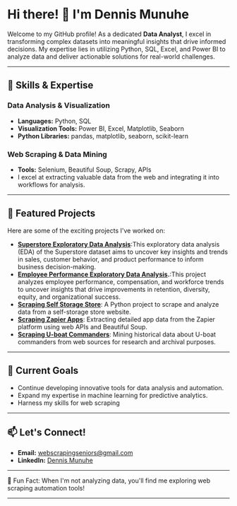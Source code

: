 # Hi there! 👋 I'm Dennis Munuhe

Welcome to my GitHub profile! As a dedicated **Data Analyst**, I excel in transforming complex datasets into meaningful insights that drive informed decisions. My expertise lies in utilizing Python, SQL, Excel, and Power BI to analyze data and deliver actionable solutions for real-world challenges.


---

## 🚀 Skills & Expertise

### Data Analysis & Visualization
- **Languages:** Python, SQL  
- **Visualization Tools:** Power BI, Excel, Matplotlib, Seaborn  
- **Python Libraries:** pandas, matplotlib, seaborn, scikit-learn  

### Web Scraping & Data Mining
- **Tools:** Selenium, Beautiful Soup, Scrapy, APIs  
- I excel at extracting valuable data from the web and integrating it into workflows for analysis.

---

## 🌟 Featured Projects
Here are some of the exciting projects I've worked on:
- **[Superstore Exploratory Data Analysis](https://github.com/MunuheD/Superstore-Exploratory-Data-Analysis)**:This exploratory data analysis (EDA) of the Superstore dataset aims to uncover key insights and trends in sales, customer behavior, and product performance to inform business decision-making.
-  **[Employee Performance Exploratory Data Analysis](https://github.com/MunuheD/Employee-Performance-Exploratory-Data-Analysis).**:This project analyzes employee performance, compensation, and workforce trends to uncover insights that drive improvements in retention, diversity, equity, and organizational success.
- **[Scraping Self Storage Store](https://github.com/MunuheD/SCRAPING-SELF-STORAGE-STORE)**: A Python project to scrape and analyze data from a self-storage store website.  
- **[Scraping Zapier Apps](https://github.com/MunuheD/SCRAPING-ALL-APPS-FROM-ZAPIER-USING-WEB-API-AND-B.S)**: Extracting detailed app data from the Zapier platform using web APIs and Beautiful Soup.  
- **[Scraping U-boat Commanders](https://github.com/MunuheD/SCRAPPING-U-BOAT-COMMANDERS)**: Mining historical data about U-boat commanders from web sources for research and archival purposes.

---

## 🎯 Current Goals
- Continue developing innovative tools for data analysis and automation.  
- Expand my expertise in machine learning for predictive analytics.
- Harness my skills for web scraping 

---

## 📫 Let's Connect!
- **Email:** [webscrapingseniors@gmail.com](mailto:webscrapingseniors@gmail.com)  
- **LinkedIn:** [Dennis Munuhe](https://www.linkedin.com/in/dennis-munuhe-280467159/)  

---

🌱 Fun Fact: When I'm not analyzing data, you'll find me exploring web scraping automation tools!

---
